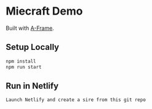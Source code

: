 # Miecraft Demo

Built with [A-Frame](https://aframe.io).

## Setup Locally

```sh
npm install
npm run start

```

## Run in Netlify
```sh
Launch Netlify and create a sire from this git repo
```

